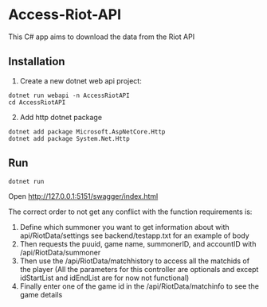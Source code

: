 # Access-Riot-API
This C# app aims to download the data from the Riot API

## Installation
1. Create a new dotnet web api project:
```
dotnet run webapi -n AccessRiotAPI
cd AccessRiotAPI
```
2. Add http dotnet package
```
dotnet add package Microsoft.AspNetCore.Http
dotnet add package System.Net.Http
```

## Run
```
dotnet run
```
Open http://127.0.0.1:5151/swagger/index.html

The correct order to not get any conflict with the function requirements is:
1. Define which summoner you want to get information about with api/RiotData/settings see backend/testapp.txt for an example of body
2. Then requests the puuid, game name, summonerID, and accountID with /api/RiotData/summoner
3. Then use the /api/RiotData/matchhistory to access all the matchids of the player (All the parameters for this controller are optionals and except idStartList and idEndList are for now not functional)
4. Finally enter one of the game id in the /api/RiotData/matchinfo to see the game details